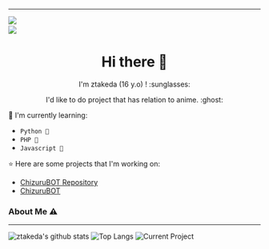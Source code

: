 ___

<a href="https://github.com/xfar05"><img src="https://cardivo.vercel.app/api?name=ztakeda&description=Hi, i'm ztakeda and i'm just a newbie programmer nice to meet you all 🤗&image=https://telegra.ph/file/b4f44e6c8451e457183d6.jpg&usqp=CAU&backgroundColor=%23ecf0f1&instagram=@yudhasandi._&github=ztakeda&pattern=leaf&colorPattern=%23eaeaea" /><a> <br />
[<img src="https://img.shields.io/badge/instagram-%23E4405F.svg?&style=for-the-badge&logo=instagram&logoColor=white">](https://instagram.com/yudhasandi._)

<h1  align='center'> Hi there 👋 </h1>

<p align='center'>  I'm ztakeda (16 y.o) ! :sunglasses: </p>

<p align='center'> I'd like to do project that has relation to anime. :ghost: </p>

:page_with_curl: I'm currently learning:
- `Python 🚀`
- `PHP 🚀`
- `Javascript 🚀`

:star: Here are some projects that I'm working on:
- [ChizuruBOT Repository](https://github.com/Kotzyy/chizuru)
- [ChizuruBOT](https://wa.me/994401573003)

### About Me ⚠️
___

![ztakeda's github stats](https://github-readme-stats.vercel.app/api?username=ZTakeda&layout=compact&theme=darcula)
![Top Langs](https://github-readme-stats.vercel.app/api/top-langs?username=ZTakeda&theme=darcula&layout=compact)
![Current Project](https://github-readme-stats.vercel.app/api/pin/?username=ZTakeda&repo=apiii&theme=darcula&layout=compact)
<!--
**ZTakeda/ZTakeda** is a ✨ _special_ ✨ repository because its `README.md` (this file) appears on your GitHub profile.

Here are some ideas to get you started:

- 🔭 I’m currently working on ...
- 🌱 I’m currently learning ...
- 👯 I’m looking to collaborate on ...
- 🤔 I’m looking for help with ...
- 💬 Ask me about ...
- 📫 How to reach me: ...
- 😄 Pronouns: ...
- ⚡ Fun fact: ...
-->
